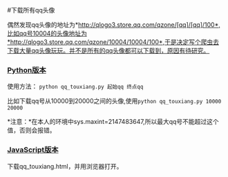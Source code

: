 #下载所有qq头像

偶然发现qq头像的地址为*http://qlogo3.store.qq.com/qzone/[qq]/[qq]/100*,比如qq号10004的头像地址为*http://qlogo3.store.qq.com/qzone/10004/10004/100*,于是决定写个爬虫去下载大量qq头像玩玩。并不是所有的qq头像都可以下载到，原因有待研究。

### [Python版本](/qq_touxiang.py)
使用方法：
`python qq_touxiang.py 起始qq 终点qq `

比如下载qq号从10000到20000之间的头像,使用`python qq_touxiang.py 10000 20000`


*注意：*在本人的环境中sys.maxint=2147483647,所以最大qq号不能超过这个值，否则会报错。

### [JavaScript版本](/qq_touxiang.html)
下载qq_touxiang.html，并用浏览器打开。
